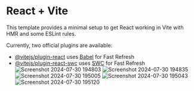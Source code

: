 # React + Vite

This template provides a minimal setup to get React working in Vite with HMR and some ESLint rules.

Currently, two official plugins are available:

- [@vitejs/plugin-react](https://github.com/vitejs/vite-plugin-react/blob/main/packages/plugin-react/README.md) uses [Babel](https://babeljs.io/) for Fast Refresh
- [@vitejs/plugin-react-swc](https://github.com/vitejs/vite-plugin-react-swc) uses [SWC](https://swc.rs/) for Fast Refresh
![Screenshot 2024-07-30 194803](https://github.com/user-attachments/assets/0675f722-a2f5-4fa7-a056-b6f46d71005c)
![Screenshot 2024-07-30 194835](https://github.com/user-attachments/assets/8ffe6f84-082d-4413-8b39-b95b62a9f1f4)
![Screenshot 2024-07-30 195005](https://github.com/user-attachments/assets/e9029266-b82c-41f9-b07d-458650b3ca33)
![Screenshot 2024-07-30 195043](https://github.com/user-attachments/assets/16474879-0b91-47cb-8cec-ed6c5456dbf0)
![Screenshot 2024-07-30 195120](https://github.com/user-attachments/assets/c80c24ae-6170-4b5b-a42a-58abe46024e6)
